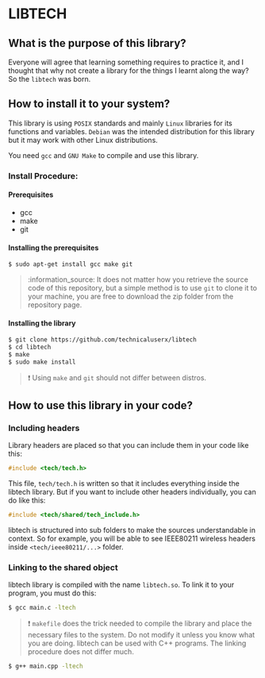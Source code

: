 # LIBTECH

## What is the purpose of this library?

Everyone will agree that learning something requires to practice it, and I thought that why not create a library for the things I learnt along the way? So the `libtech` was born.

## How to install it to your system?

This library is using `POSIX` standards and mainly `Linux` libraries for its functions and variables. `Debian` was the intended distribution for this library but it may work with other Linux distributions.

You need `gcc` and `GNU Make` to compile and use this library.

### Install Procedure:

#### Prerequisites

* gcc
* make
* git

#### Installing the prerequisites

```bash
$ sudo apt-get install gcc make git
```

> :information\_source: It does not matter how you retrieve the source code of this repository, but a simple method is to use `git` to clone it to your machine, you are free to download the zip folder from the repository page.

#### Installing the library

```bash
$ git clone https://github.com/technicaluserx/libtech
$ cd libtech
$ make
$ sudo make install
```

> :exclamation: Using `make` and `git` should not differ between distros.

## How to use this library in your code?

### Including headers

Library headers are placed so that you can include them in your code like this:

```c
#include <tech/tech.h>
```

This file, `tech/tech.h` is written so that it includes everything inside the libtech library. But if you want to include other headers individually, you can do like this:

```c
#include <tech/shared/tech_include.h>
```

libtech is structured into sub folders to make the sources understandable in context. So for example, you will be able to see IEEE80211 wireless headers inside `<tech/ieee80211/...>` folder.

### Linking to the shared object

libtech library is compiled with the name `libtech.so`. To link it to your program, you must do this:

```bash
$ gcc main.c -ltech
```

> :exclamation: `makefile` does the trick needed to compile the library and place the necessary files to the system. Do not modify it unless you know what you are doing. libtech can be used with C++ programs. The linking procedure does not differ much.

```bash
$ g++ main.cpp -ltech
```
